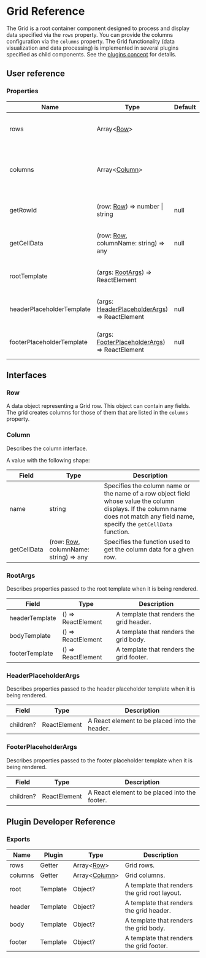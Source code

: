 # Grid Reference

The Grid is a root container component designed to process and display data specified via the `rows` property. You can provide the columns configuration via the `columns` property. The Grid functionality (data visualization and data processing) is implemented in several plugins specified as child components. See the [plugins concept](../README.md#plugins-overview) for details.

## User reference

### Properties

Name | Type | Default | Description
-----|------|---------|------------
rows | Array&lt;[Row](#row)&gt; | | Specifies data to be displayed by the Grid.
columns | Array&lt;[Column](#column)&gt; | | Specifies for which row object fields columns are created.
getRowId | (row: [Row](#row)) => number &#124; string | null | Specifies the function used to get a row ID.
getCellData | (row: [Row](#row), columnName: string) => any | null | Specifies the function used to get a cell data.
rootTemplate | (args: [RootArgs](#root-args)) => ReactElement | | A template rendering the grid root layout.
headerPlaceholderTemplate | (args: [HeaderPlaceholderArgs](#header-placeholder-args)) => ReactElement | null | A template that renders the header placeholder.
footerPlaceholderTemplate | (args: [FooterPlaceholderArgs](#footer-placeholder-args)) => ReactElement | null | A template that renders the footer placeholder.

## Interfaces

### Row

A data object representing a Grid row. This object can contain any fields. The grid creates columns for those of them that are listed in the `columns` property.

### Column

Describes the column interface.

A value with the following shape:

Field | Type | Description
------|------|------------
name | string | Specifies the column name or the name of a row object field whose value the column displays. If the column name does not match any field name, specify the `getCellData` function.
getCellData | (row: [Row](#row), columnName: string) => any | Specifies the function used to get the column data for a given row.

### <a name="root-args"></a>RootArgs

Describes properties passed to the root template when it is being rendered.

Field | Type | Description
------|------|------------
headerTemplate | () => ReactElement | A template that renders the grid header.
bodyTemplate | () => ReactElement | A template that renders the grid body.
footerTemplate | () => ReactElement | A template that renders the grid footer.

### <a name="header-placeholder-args"></a>HeaderPlaceholderArgs

Describes properties passed to the header placeholder template when it is being rendered.

Field | Type | Description
------|------|------------
children? | ReactElement | A React element to be placed into the header.

### <a name="footer-placeholder-args"></a>FooterPlaceholderArgs

Describes properties passed to the footer placeholder template when it is being rendered.

Field | Type | Description
------|------|------------
children? | ReactElement | A React element to be placed into the footer.

## Plugin Developer Reference

### Exports

Name | Plugin | Type | Description
-----|--------|------|------------
rows | Getter | Array&lt;[Row](#row)&gt; | Grid rows.
columns | Getter | Array&lt;[Column](#column)&gt; | Grid columns.
root | Template | Object? | A template that renders the grid root layout.
header | Template | Object? | A template that renders the grid header.
body | Template | Object? | A template that renders the grid body.
footer | Template | Object? | A template that renders the grid footer.
